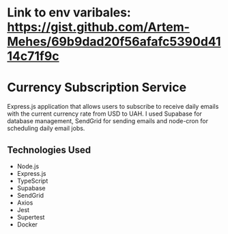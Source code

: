 # Link to env varibales: https://gist.github.com/Artem-Mehes/69b9dad20f56afafc5390d4114c71f9c

# Currency Subscription Service

Express.js application that allows users to subscribe to receive daily emails with the current currency rate from USD to UAH. I used Supabase for database management, SendGrid for sending emails and node-cron for scheduling daily email jobs.

## Technologies Used

- Node.js
- Express.js
- TypeScript
- Supabase
- SendGrid
- Axios
- Jest
- Supertest
- Docker

